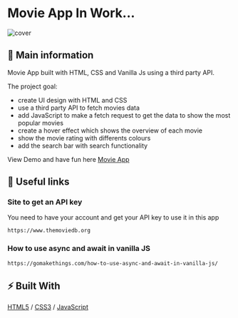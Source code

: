 # Movie App In Work...
![cover](./assets/)

## 🦉 Main information

Movie App built with HTML, CSS and Vanilla Js using a third party API.

The project goal: 

- create UI design with HTML and CSS
- use a third party API to fetch movies data
- add JavaScript to make a fetch request to get the data to show the most popular movies
- create a hover effect which shows the overview of each movie
- show the movie rating with differents colours
- add the search bar with search functionality


View Demo and have fun here <a href="" target="_blank">Movie App</a> 


## 🦊 Useful links 

### Site to get an API key
You need to have your account and get your API key to use it in this app

```
https://www.themoviedb.org
```

### How to use async and await in vanilla JS

```
https://gomakethings.com/how-to-use-async-and-await-in-vanilla-js/
```



## ⚡ Built With
[HTML5](https://www.w3schools.com/html/) / [CSS3](https://www.w3schools.com/css/) / [JavaScript](https://www.w3schools.com/js/)